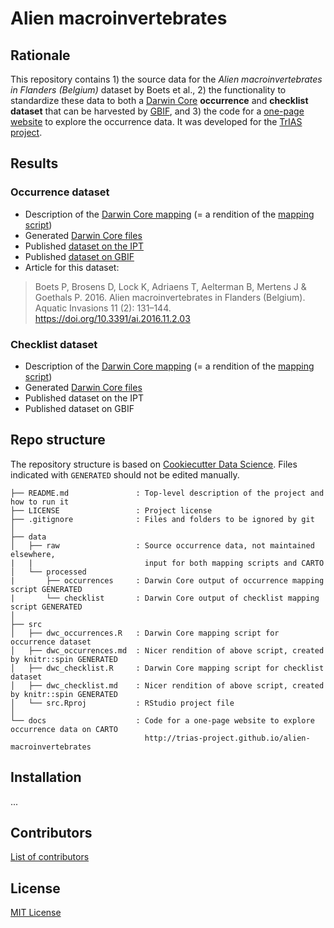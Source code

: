 # Alien macroinvertebrates

## Rationale

This repository contains 1) the source data for the _Alien macroinvertebrates in Flanders (Belgium)_ dataset by Boets et al., 2) the functionality to standardize these data to both a [Darwin Core](https://www.gbif.org/dataset-classes) **occurrence** and **checklist dataset** that can be harvested by [GBIF](http://www.gbif.org), and 3) the code for a [one-page website](http://trias-project.github.io/alien-macroinvertebrates) to explore the occurrence data. It was developed for the [TrIAS project](http://trias-project.be).

## Results

### Occurrence dataset

* Description of the [Darwin Core mapping](src/dwc_occurrences.md) (= a rendition of the [mapping script](src/dwc_occurrences.R))
* Generated [Darwin Core files](data/processed/occurrences/)
* Published [dataset on the IPT](http://data.inbo.be/ipt/resource?r=http://data.inbo.be/ipt/resource?r=alien-macroinvertebrate-occurrences)
* Published [dataset on GBIF](https://www.gbif.org/dataset/3c428404-893c-44da-bb4a-6c19d8fb676a)
* Article for this dataset:

> Boets P, Brosens D, Lock K, Adriaens T, Aelterman B, Mertens J & Goethals P. 2016. Alien macroinvertebrates in Flanders (Belgium). Aquatic Invasions 11 (2): 131–144. https://doi.org/10.3391/ai.2016.11.2.03

### Checklist dataset

* Description of the [Darwin Core mapping](src/dwc_checklist.md) (= a rendition of the [mapping script](src/dwc_checklist.R))
* Generated [Darwin Core files](data/processed/checklist/)
* Published dataset on the IPT
* Published dataset on GBIF

## Repo structure

The repository structure is based on [Cookiecutter Data Science](http://drivendata.github.io/cookiecutter-data-science/). Files indicated with `GENERATED` should not be edited manually.

```
├── README.md               : Top-level description of the project and how to run it
├── LICENSE                 : Project license
├── .gitignore              : Files and folders to be ignored by git
│
├── data
│   ├── raw                 : Source occurrence data, not maintained elsewhere,
|   |                         input for both mapping scripts and CARTO 
│   └── processed
|       ├── occurrences     : Darwin Core output of occurrence mapping script GENERATED
|       └── checklist       : Darwin Core output of checklist mapping script GENERATED
│
├── src
│   ├── dwc_occurrences.R   : Darwin Core mapping script for occurrence dataset
│   ├── dwc_occurrences.md  : Nicer rendition of above script, created by knitr::spin GENERATED
│   ├── dwc_checklist.R     : Darwin Core mapping script for checklist dataset
│   ├── dwc_checklist.md    : Nicer rendition of above script, created by knitr::spin GENERATED
│   └── src.Rproj           : RStudio project file
│
└── docs                    : Code for a one-page website to explore occurrence data on CARTO
                              http://trias-project.github.io/alien-macroinvertebrates
```

## Installation

...

## Contributors

[List of contributors](https://github.com/trias-project/alien-macroinvertebrates/contributors)

## License

[MIT License](LICENSE)
